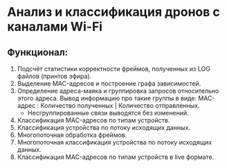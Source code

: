 # Анализ и классификация дронов с каналами Wi-Fi

## Функционал:
1. Подсчёт статистики корректности фреймов, полученных из LOG файлов (принтов эфира).
2. Выделение MAC-адресов и построение графа зависимостей.
3. Определение адреса-маяка и группировка запросов относительно этого адреса. Вывод информацию про такие группы в виде: MAC-адрес : Количество полученных | Количество отправленных. 
   * Несгруппированные связи выводятся без изменений.
4. Классификация MAC-адресов по типам устройств.
5. Классификация устройства по потоку исходящих данных.
6. Многопоточная обработка фреймов.
7. Многопоточная классификация устройства по потоку исходящих данных.
8. Классификация MAC-адресов по типам устройств в live формате.
